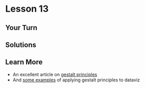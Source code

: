 # Lesson 13

## Your Turn

## Solutions

## Learn More

- An excellent article on
  [gestalt principles](https://www.smashingmagazine.com/2014/03/design-principles-visual-perception-and-the-principles-of-gestalt/)
- And
  [some examples](https://medium.com/nightingale/how-to-apply-gestalt-psychology-principles-in-data-visualization-6242f4f1a3de)
  of applying gestalt principles to dataviz
